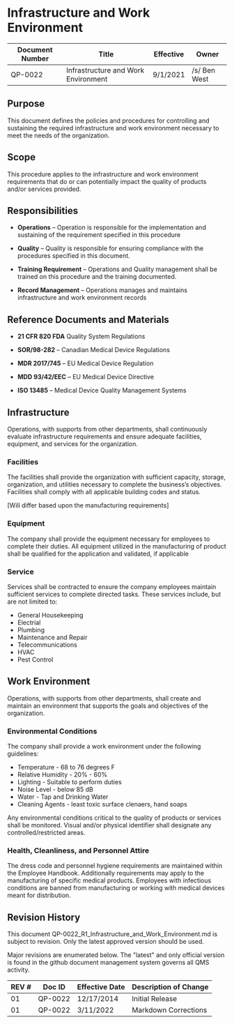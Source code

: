 # Infrastructure and Work Environment

Document Number|Title|Effective|Owner
---------------|-------------------------------------|----|-----
QP-0022|Infrastructure and Work Environment|9/1/2021|/s/ Ben West

## Purpose

 This document defines the policies and procedures for controlling and
 sustaining the required infrastructure and work environment necessary
 to meet the needs of the organization.

## Scope

 This procedure applies to the infrastructure and work environment
 requirements that do or can potentially impact the quality of products
 and/or services provided.

##  Responsibilities

* **Operations** – Operation is responsible for the implementation and
 sustaining of the requirement specified in this procedure

* **Quality** – Quality is responsible for ensuring compliance with the
 procedures specified in this document.

* **Training Requirement** – Operations and Quality management shall
     be trained on this procedure and the training documented.

* **Record Management** – Operations manages and maintains
     infrastructure and work environment records

## Reference Documents and Materials

* **21 CFR 820 FDA** Quality System Regulations

* **SOR/98-282** – Canadian Medical Device Regulations

*  **MDR 2017/745** – EU Medical Device Regulation

*  **MDD 93/42/EEC** – EU Medical Device Directive

* **ISO 13485** – Medical Device Quality Management Systems

## Infrastructure

 Operations, with supports from other departments, shall continuously
 evaluate infrastructure requirements and ensure adequate facilities,
 equipment, and services for the organization.

### Facilities

 The facilities shall provide the organization with sufficient
 capacity, storage, organization, and utilities necessary to complete
 the business’s objectives. Facilities shall comply with all applicable
 building codes and status.

 \[Will differ based upon the manufacturing requirements\]

### Equipment

 The company shall provide the equipment necessary for employees to
 complete their duties. All equipment utilized in the manufacturing of
 product shall be qualified for the application and validated, if
 applicable

### Service

 Services shall be contracted to ensure the company employees maintain
 sufficient services to complete directed tasks. These services
 include, but are not limited to:

* General Housekeeping
* Electrial
* Plumbing
* Maintenance and Repair
* Telecommunications
* HVAC
* Pest Control

## Work Environment

 Operations, with supports from other departments, shall create and
 maintain an environment that supports the goals and objectives of the
 organization.

### Environmental Conditions

 The company shall provide a work environment under the following
 guidelines:

* Temperature - 68 to 76 degrees F
* Relative Humidity - 20% - 60%
* Lighting - Suitable to perform duties
* Noise Level - below 85 dB
* Water - Tap and Drinking Water
* Cleaning Agents - least toxic surface clenaers, hand soaps

 Any environmental conditions critical to the quality of products or
 services shall be monitored. Visual and/or physical identifier shall
 designate any controlled/restricted areas.

### Health, Cleanliness, and Personnel Attire

 The dress code and personnel hygiene requirements are maintained
 within the Employee Handbook. Additionally requirements may apply to
 the manufacturing of specific medical products. Employees with
 infectious conditions are banned from manufacturing or working with
 medical devices meant for distribution.

## Revision History

This document  QP-0022_R1_Infrastructure_and_Work_Environment.md
is subject to revision. Only the latest approved version should be used.

Major revisions are enumerated below.
The "latest" and only official version is found in the github document management system governs all QMS activity.

REV #|Doc ID|Effective Date|Description of Change
-----|------|--------------|---------------------
01   | QP-0022|12/17/2014|Initial Release
01   | QP-0022|3/11/2022|Markdown Corrections
